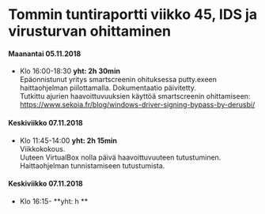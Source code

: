 # Tommin tuntiraportti viikko 45, IDS ja virusturvan ohittaminen

#### Maanantai 05.11.2018
* Klo 16:00-18:30 **yht: 2h 30min**  
Epäonnistunut yritys smartscreenin ohituksessa putty.exeen haittaohjelman piilottamalla. Dokumentaatio päivitetty.  
Tutkittu ajurien haavoittuvuuksien käyttöä smartscreenin ohittamiseen: https://www.sekoia.fr/blog/windows-driver-signing-bypass-by-derusbi/  

#### Keskiviikko 07.11.2018
* Klo 11:45-14:00  **yht: 2h 15min**  
Viikkokokous.  
Uuteen VirtualBox nolla päivä haavoittuvuuteen tutustuminen.  
Haittaohjelman tunnistamiseen tutustumista.  

#### Keskiviikko 07.11.2018
* Klo 16:15-  **yht: h **  



